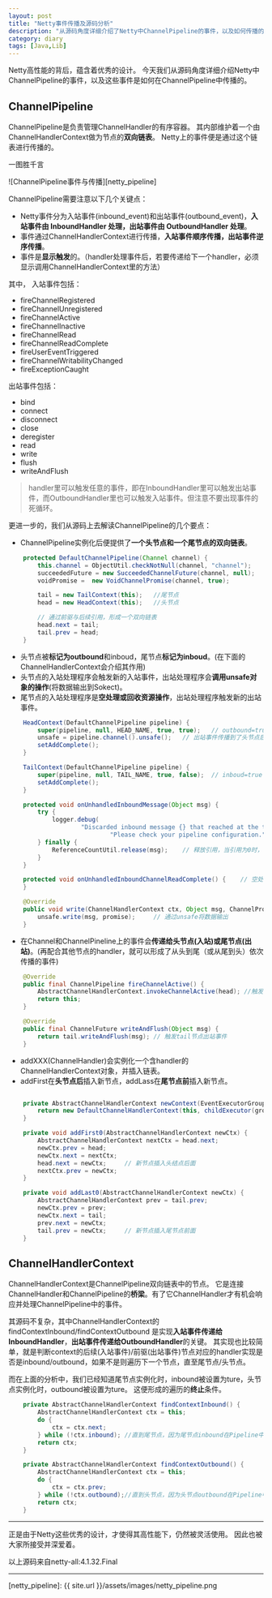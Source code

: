 ```yaml
---
layout: post
title: "Netty事件传播及源码分析"
description: "从源码角度详细介绍了Netty中ChannelPipeline的事件，以及如何传播的"
category: diary
tags: [Java,Lib]
---
```


Netty高性能的背后，蕴含着优秀的设计。
今天我们从源码角度详细介绍Netty中ChannelPipeline的事件，以及这些事件是如何在ChannelPipeline中传播的。


## ChannelPipeline

ChannelPipeline是负责管理ChannelHandler的有序容器。
其内部维护着一个由ChannelHandlerContext做为节点的**双向链表**。
Netty上的事件便是通过这个链表进行传播的。

一图胜千言

![ChannelPipeline事件与传播][netty_pipeline]

ChannelPipeline需要注意以下几个关键点：
* Netty事件分为入站事件(inbound_event)和出站事件(outbound_event)，**入站事件由 InboundHandler 处理，出站事件由 OutboundHandler 处理**。
* 事件通过ChannelHandlerContext进行传播，**入站事件顺序传播，出站事件逆序传播**。
* 事件是**显示触发**的。（handler处理事件后，若要传递给下一个handler，必须显示调用ChannelHandlerContext里的方法）

其中，
入站事件包括：
* fireChannelRegistered
* fireChannelUnregistered
* fireChannelActive
* fireChannelInactive
* fireChannelRead
* fireChannelReadComplete
* fireUserEventTriggered
* fireChannelWritabilityChanged
* fireExceptionCaught

出站事件包括：
* bind
* connect
* disconnect
* close
* deregister
* read
* write
* flush
* writeAndFlush

> handler里可以触发任意的事件，即在InboundHandler里可以触发出站事件，而OutboundHandler里也可以触发入站事件。但注意不要出现事件的死循环。

更进一步的，我们从源码上去解读ChannelPipeline的几个要点：
* ChannelPipeline实例化后便提供了**一个头节点和一个尾节点的双向链表**。

```java
    protected DefaultChannelPipeline(Channel channel) {
        this.channel = ObjectUtil.checkNotNull(channel, "channel");
        succeededFuture = new SucceededChannelFuture(channel, null);
        voidPromise =  new VoidChannelPromise(channel, true);

        tail = new TailContext(this);   //尾节点
        head = new HeadContext(this);   //头节点

        // 通过前驱与后续引用，形成一个双向链表
        head.next = tail;
        tail.prev = head;
    }
```

* 头节点被**标记为outbound**和inboud，尾节点**标记为inboud**。(在下面的ChannelHandlerContext会介绍其作用)
* 头节点的入站处理程序会触发新的入站事件，出站处理程序会**调用unsafe对象的操作**(将数据输出到Sokect)。
* 尾节点的入站处理程序是**空处理或回收资源操作**，出站处理程序触发新的出站事件。

```java
    HeadContext(DefaultChannelPipeline pipeline) {
        super(pipeline, null, HEAD_NAME, true, true);   // outbound=true
        unsafe = pipeline.channel().unsafe();   // 出站事件传播到了头节点后，便调用该unsafe对象上的方法
        setAddComplete();
    }

    TailContext(DefaultChannelPipeline pipeline) {
        super(pipeline, null, TAIL_NAME, true, false);  // inboud=true
        setAddComplete();
    }

    protected void onUnhandledInboundMessage(Object msg) {
        try {
            logger.debug(
                    "Discarded inbound message {} that reached at the tail of the pipeline. " +
                            "Please check your pipeline configuration.", msg);
        } finally {
            ReferenceCountUtil.release(msg);    // 释放引用，当引用为0时，便可回收内存空间
        }
    }

    protected void onUnhandledInboundChannelReadComplete() {    // 空处理
    }

    @Override
    public void write(ChannelHandlerContext ctx, Object msg, ChannelPromise promise) throws Exception {
        unsafe.write(msg, promise);     // 通过unsafe将数据输出
    }

```

* 在Channel和ChannelPineline上的事件会**传递给头节点(入站)或尾节点(出站)**。(再配合其他节点的handler，就可以形成了从头到尾（或从尾到头）依次传播的事件)

```java
    @Override
    public final ChannelPipeline fireChannelActive() {
        AbstractChannelHandlerContext.invokeChannelActive(head); //触发head节点入站事件
        return this;
    }

    @Override
    public final ChannelFuture writeAndFlush(Object msg) {
        return tail.writeAndFlush(msg); // 触发tail节点出站事件
    }
```

* addXXX(ChannelHandler)会实例化一个含handler的ChannelHandlerContext对象，并插入链表。
* addFirst在**头节点后**插入新节点，addLass在**尾节点前**插入新节点。

```java

    private AbstractChannelHandlerContext newContext(EventExecutorGroup group, String name, ChannelHandler handler) {
        return new DefaultChannelHandlerContext(this, childExecutor(group), name, handler); // 实例化含handler的ChannelHandlerContext对象
    }

    private void addFirst0(AbstractChannelHandlerContext newCtx) {
        AbstractChannelHandlerContext nextCtx = head.next;
        newCtx.prev = head;
        newCtx.next = nextCtx;
        head.next = newCtx;     // 新节点插入头结点后面
        nextCtx.prev = newCtx;
    }

    private void addLast0(AbstractChannelHandlerContext newCtx) {
        AbstractChannelHandlerContext prev = tail.prev;
        newCtx.prev = prev;
        newCtx.next = tail;
        prev.next = newCtx;
        tail.prev = newCtx;     // 新节点插入尾节点前面
    }
```

## ChannelHandlerContext

ChannelHandlerContext是ChannelPipeline双向链表中的节点。
它是连接ChannelHandler和ChannelPipeline的**桥梁**。有了它ChannelHandler才有机会响应并处理ChannelPipeline中的事件。

其源码不复杂，其中ChannelHandlerContext的findContextInbound/findContextOutbound 是实现**入站事件传递给InboundHandler**，**出站事件传递给OutboundHandler**的关键。
其实现也比较简单，就是判断context的后续(入站事件)/前驱(出站事件)节点对应的handler实现是否是inbound/outbound，如果不是则遍历下一个节点，直至尾节点/头节点。

而在上面的分析中，我们已经知道尾节点实例化时，inbound被设置为ture，头节点实例化时，outbound被设置为ture。
这便形成的遍历的**终止**条件。

```java
    private AbstractChannelHandlerContext findContextInbound() {
        AbstractChannelHandlerContext ctx = this;
        do {
            ctx = ctx.next;
        } while (!ctx.inbound); //直到尾节点，因为尾节点inbound在Pipeline中被定义为Ture
        return ctx;
    }

    private AbstractChannelHandlerContext findContextOutbound() {
        AbstractChannelHandlerContext ctx = this;
        do {
            ctx = ctx.prev;
        } while (!ctx.outbound);//直到头节点，因为头节点outbound在Pipeline中被定义为Ture
        return ctx;
    }
```

***

正是由于Netty这些优秀的设计，才使得其高性能下，仍然被灵活使用。
因此也被大家所接受并深爱着。 


以上源码来自netty-all:4.1.32.Final

***

[netty_pipeline]: {{ site.url }}/assets/images/netty_pipeline.png